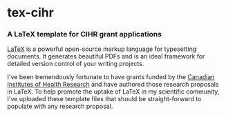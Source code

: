 # tex-cihr
### A LaTeX template for CIHR grant applications

[LaTeX](https://www.latex-project.org//) is a powerful open-source markup language for typesetting documents.  It generates beautiful PDFs and is an ideal framework for detailed version control of your writing projects.  

I've been tremendously fortunate to have grants funded by the [Canadian Institutes of Health Research](http://www.cihr-irsc.gc.ca/) and have authored those research proposals in LaTeX.  To help promote the uptake of LaTeX in my scientific community, I've uploaded these template files that should be straight-forward to populate with any research proposal.  


